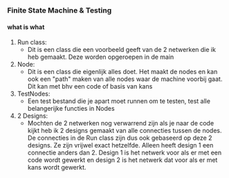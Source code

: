 ### Finite State Machine & Testing

#### what is what

1. Run class:
    - Dit is een class die een voorbeeld geeft van de 2 
    netwerken die ik heb gemaakt. Deze worden opgeroepen in de main
2. Node:
    - Dit is een class die eigenlijk alles doet. Het maakt de nodes en kan ook een "path" maken van
    alle nodes waar de machine voorbij gaat. Dit kan met bhv een code of basis van kans
3. TestNodes:
    - Een test bestand die je apart moet runnen om te testen, test alle belangerijke functies in Nodes
4. 2 Designs:
    - Mochten de 2 netwerken nog verwarrend zijn als je naar de code kijkt heb ik
    2 designs gemaakt van alle connecties tussen de nodes. De connecties in de Run class zijn dus ook
    gebaseerd op deze 2 designs. Ze zijn vrijwel exact hetzelfde. Alleen heeft design 1 een connectie anders dan 2.
    Design 1 is het netwerk voor als er met een code wordt gewerkt en design 2 is het netwerk dat
    voor als er met kans wordt gewerkt.